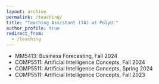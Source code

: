 ```yaml
---
layout: archive
permalink: /teaching/
title: "Teaching Assistant (TA) at PolyU:"
author_profile: true
redirect_from:
  - /teaching
---
```

+ MM5413: Business Forecasting, Fall 2024
+ COMP5511: Artificial Intelligence Concepts, Fall 2024
+ COMP5511: Artificial Intelligence Concepts, Spring 2024
+ COMP5511: Artificial Intelligence Concepts, Fall 2023

